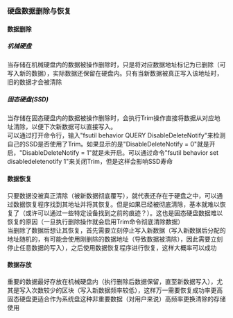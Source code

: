 
### 硬盘数据删除与恢复
#### 数据删除
##### 机械硬盘
当存储在机械硬盘内的数据被操作删除时，只是将对应数据地址标记为已删除（可写入新的数据），实际数据还保留在硬盘内。只有当新数据被真正写入该地址时，旧的数据才会被清除
##### 固态硬盘(SSD)
当存储在固态硬盘内的数据被操作删除时，会执行Trim操作直接将数据从对应地址清除，以便下次新数据可以直接写入。</br>
可以通过打开命令行，输入"fsutil behavior QUERY DisableDeleteNotify"来检测自己的SSD是否使用了Trim。如果显示的是"DisableDeleteNotify = 0"就是开启，"DisableDeleteNotify = 1"就是未开启。可以通过命令"fsutil behavior set disabledeletenotify 1"来关闭Trim，但是这样会影响SSD寿命
#### 数据恢复
只要数据没被真正清除（被新数据彻底覆写），就代表还存在于硬盘之中，可以通过数据恢复程序找到其地址并将其恢复。但是如果已经被彻底清除，基本就难以恢复了（或许可以通过一些特定设备找到之前的痕迹？）。这也是固态硬盘数据难以恢复的原因（一旦执行删除操作就会启用Trim命令彻底清除数据）</br>
当删除了数据后想让其恢复，首先需要立刻停止写入新数据（写入新数据后分配的地址随机的，有可能会使用刚删除的数据地址（导致数据被清除），因此需要立刻停止任意数据的写入），之后使用数据恢复程序进行恢复，这样大概率可以成功
#### 数据存放
重要的数据最好存放在机械硬盘内（执行删除后数据保留，直至新数据写入），尤其是写入次数较少的区块（写入新数据频率较低），这样万一需要恢复成功率更高</br>
固态硬盘更适合作为系统盘这种非重要数据（对用户来说）高频率更换清除的存储使用

